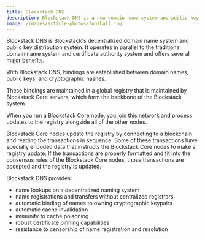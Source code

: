 ```yaml
---
title: Blockstack DNS
description: Blockstack DNS is a new domain name system and public key distribution system.
image: /images/article-photos/football.jpg
---
```


Blockstack DNS is Blockstack's decentralized domain name system and public key distribution system. It operates in parallel to the traditional domain name system and certificate authority system and offers several major benefits.

With Blockstack DNS, bindings are established between domain names, public keys, and cryptographic hashes.

These bindings are maintained in a global registry that is maintained by Blockstack Core servers, which form the backbone of the Blockstack system.

When you run a Blockstack Core node, you join this network and process updates to the registry alongside all of the other nodes.

Blockstack Core nodes update the registry by connecting to a blockchain and reading the transactions in sequence. Some of these transactions have specially encoded data that instructs the Blockstack Core nodes to make a registry update. If the transactions are properly formatted and fit into the consensus rules of the Blockstack Core nodes, those transactions are accepted and the registry is updated.

Blockstack DNS provides:

- name lookups on a decentralized naming system
- name registrations and transfers without centralized registrars
- automatic binding of names to owning cryptographic keypairs
- automatic cache invalidation
- immunity to cache poisoning
- robust certificate pinning capabilities
- resistance to censorship of name registration and resolution
